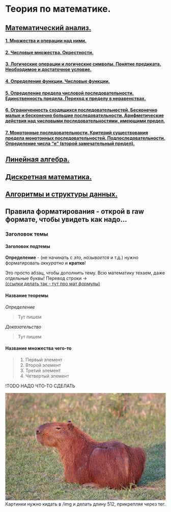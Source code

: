 <!-- ПРЕДУПРЕЖДАЮ!!! НА ВИКИ МОЖЕТ БЫТЬ КИБЕР-ТЕРРОРИСТ! -->

# Теория по математике.
## [Математический анализ.](MatAn.md)
#### [1. Множества и операции над ними.](MatAn.md#1-множества-и-операции-над-ними)
#### [2. Числовые множества. Окрестности.](MatAn.md#2-числовые-множества-окрестности)
#### [3. Логические операции и логические символы. Понятие предиката. Необходимое и достаточное условие.](MatAn.md#3-логические-операции-и-логические-символы-понятие-предиката-необходимое-и-достаточное-условие)
#### [4. Определение функции. Числовые функции.](MatAn.md#4-определение-функции-числовые-функции)
#### [5. Определение предела числовой последовательности. Единственность предела. Переход к пределу в неравенствах.](MatAn.md#5-определение-предела-числовой-последовательности-единственность-предела-переход-к-пределу-в-неравенствах)
#### [6. Ограниченность сходящихся последовательностей. Бесконечно малые и бесконечно большие последовательности. Арифметические действия над числовыми последовательностями, имеющими предел.](MatAn.md#6-ограниченность-сходящихся-последовательностей-бесконечно-малые-и-бесконечно-большие-последовательности-арифметические-действия-над-числовыми-последовательностями-имеющими-предел)
#### [7. Монотонные последовательности. Критерий существования предела монотонных последовательностей. Подпоследовательности. Определение числа “e” (второй замечательный предел).](MatAn.md#7-монотонные-последовательности-критерий-существования-предела-монотонных-последовательностей-подпоследовательности-определение-числа-e-второй-замечательный-предел)
#### []()
#### []()
#### []()
#### []()
#### []()
#### []()
#### []()
#### []()
#### []()
#### []()
#### []()
#### []()
#### []()
#### []()
#### []()
#### []()
#### []()
#### []()
#### []()
#### []()
#### []()
#### []()
#### []()
#### []()

## [Линейная алгебра.](LinAl.md)
## [Дискретная математика.](DisMa.md)
## [Алгоритмы и структуры данных.](AlgSt.md)

## Правила форматирования - открой в raw формате, чтобы увидеть как надо...

### Заголовок темы

#### Заголовок подтемы

**Определение** - (не начинать с *это*, *называется* и т.д.) нужно форматировать *аккуратно* и **кратко**!

Это просто абзац, чтобы дополнить тему. Всю математику техаем, даже отдельные буквы! Перевод строки -> <br/>
[(ссылки делать так - тут про мат формулы)](https://docs.github.com/en/get-started/writing-on-github/working-with-advanced-formatting/writing-mathematical-expressions)

#### Название теоремы
*Определение*
> Тут пишем

*Доказательство*
> Тут пишем

#### Название множества чего-то
> 1. Первый элемент
> 2. Второй элемент
> 3. Третий элемент
> 4. Четвертый элемент

!TODO НАДО ЧТО-ТО СДЕЛАТЬ

<img src="img/capybara.JPG" width="512" />
Картинки нужно кидать в /img и делать длину 512, прикрепляя через тег.
